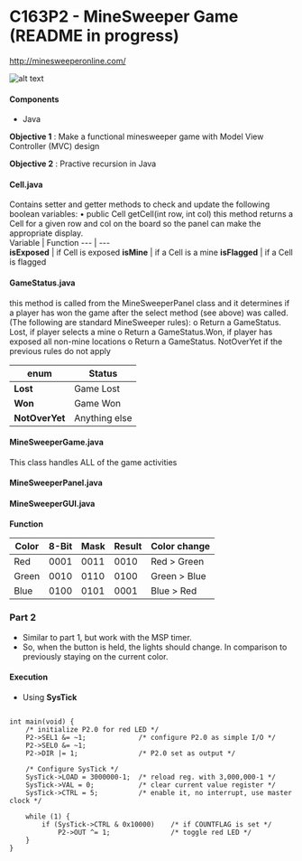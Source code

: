 # C163P2 - MineSweeper Game (README in progress)
http://minesweeperonline.com/

![alt text](https://i.imgur.com/RzONGT9.png)
#### Components
- Java 

**Objective 1** : Make a functional minesweeper game with Model View Controller (MVC) design

**Objective 2** : Practive recursion in Java

#### Cell.java
Contains setter and getter methods to check and update the following boolean variables: 
•	public Cell getCell(int row, int col) this method returns a Cell for a given row and col on the board so the panel can make the appropriate display.   
Variable | Function 
---   | ---   
**isExposed**   | if Cell is exposed
**isMine** | if a Cell is a mine
**isFlagged**  | if a Cell is flagged

#### GameStatus.java
this method is called from the MineSweeperPanel class and it determines if a player has won the game after the select method (see above) was called. (The following are standard MineSweeper rules):
o	Return a GameStatus. Lost, if player selects a mine
o	Return a GameStatus.Won,  if player has exposed all non-mine locations
o	Return a GameStatus. NotOverYet if the previous rules do not apply


enum | Status 
---   | ---   
**Lost**   | Game Lost
**Won** | Game Won
**NotOverYet**  | Anything else

#### MineSweeperGame.java
This class handles ALL of the game activities
#### MineSweeperPanel.java
#### MineSweeperGUI.java
**Function**

Color | 8-Bit    | Mask| Result| Color change
---   | ---   | ---|---|--
Red   | 0001  | 0011 |0010| Red > Green
Green | 0010  |0110 |0100| Green > Blue
Blue  | 0100  |0101 |0001| Blue > Red

### Part 2
- Similar to part 1, but work with the MSP timer.
- So, when the button is held, the lights should change. In comparison to previously staying on the current color. 

#### Execution
- Using **SysTick**
````#include "msp.h"

int main(void) {
    /* initialize P2.0 for red LED */
    P2->SEL1 &= ~1;             /* configure P2.0 as simple I/O */
    P2->SEL0 &= ~1;
    P2->DIR |= 1;               /* P2.0 set as output */

    /* Configure SysTick */
    SysTick->LOAD = 3000000-1;  /* reload reg. with 3,000,000-1 */
    SysTick->VAL = 0;           /* clear current value register */
    SysTick->CTRL = 5;          /* enable it, no interrupt, use master clock */

    while (1) {
        if (SysTick->CTRL & 0x10000)    /* if COUNTFLAG is set */
            P2->OUT ^= 1;               /* toggle red LED */
    }
}
````

